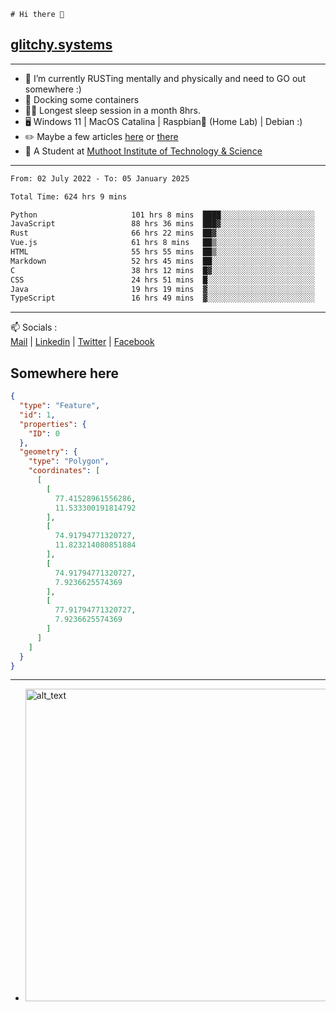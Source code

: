 ```
# Hi there 👋
```
## [glitchy.systems](https://glitchy.systems)
---

- 🌱 I’m currently RUSTing mentally and physically and need to GO out somewhere :)
- 🐋 Docking some containers
- 😶‍🌫️ Longest sleep session in a month 8hrs.
- 🖥️ Windows 11 | MacOS Catalina | Raspbian🥧 (Home Lab) | Debian :)
- ✏️ Maybe a few articles [here](https://medium.com/@advaithnarayanan8) or [there](https://medium.com/@advaithnarayanan8)
- 📑 A Student at [Muthoot Institute of Technology & Science](https://mgmits.ac.in/)



---

<!--START_SECTION:waka-->

```txt
From: 02 July 2022 - To: 05 January 2025

Total Time: 624 hrs 9 mins

Python                     101 hrs 8 mins  ████░░░░░░░░░░░░░░░░░░░░░   16.20 %
JavaScript                 88 hrs 36 mins  ███▓░░░░░░░░░░░░░░░░░░░░░   14.20 %
Rust                       66 hrs 22 mins  ██▓░░░░░░░░░░░░░░░░░░░░░░   10.63 %
Vue.js                     61 hrs 8 mins   ██▒░░░░░░░░░░░░░░░░░░░░░░   09.80 %
HTML                       55 hrs 55 mins  ██▒░░░░░░░░░░░░░░░░░░░░░░   08.96 %
Markdown                   52 hrs 45 mins  ██░░░░░░░░░░░░░░░░░░░░░░░   08.45 %
C                          38 hrs 12 mins  █▓░░░░░░░░░░░░░░░░░░░░░░░   06.12 %
CSS                        24 hrs 51 mins  █░░░░░░░░░░░░░░░░░░░░░░░░   03.98 %
Java                       19 hrs 19 mins  ▓░░░░░░░░░░░░░░░░░░░░░░░░   03.10 %
TypeScript                 16 hrs 49 mins  ▓░░░░░░░░░░░░░░░░░░░░░░░░   02.70 %
```

<!--END_SECTION:waka-->

---

📫 Socials :<br>
[Mail](mailto:advaith@glitchy.systems) | [Linkedin](https://www.linkedin.com/in/advaith-narayanan-a72152214/) | [Twitter](https://twitter.com/advaithnarayan) | [Facebook](https://screenmessage.com/qinq)

## Somewhere here

```geojson
{
  "type": "Feature",
  "id": 1,
  "properties": {
    "ID": 0
  },
  "geometry": {
    "type": "Polygon",
    "coordinates": [
      [
        [
          77.41528961556286,
          11.533300191814792
        ],
        [
          74.91794771320727,
          11.823214080851884
        ],
        [
          74.91794771320727,
          7.9236625574369
        ],
        [
          77.91794771320727,
          7.9236625574369
        ]
      ]
    ]
  }
}
```


--- 
- [<img alt="alt_text" width="500px" src="https://valid.x86.fr/cache/banner/xv24bv-6.png" />](https://valid.x86.fr/xv24bv)



